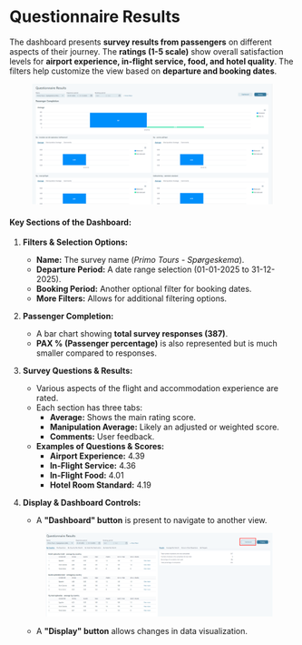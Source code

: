 # Questionnaire Results

The dashboard presents **survey results from passengers** on different aspects of their journey. The **ratings (1-5 scale)** show overall satisfaction levels for **airport experience, in-flight service, food, and hotel quality**. The filters help customize the view based on **departure and booking dates**.

<figure><img src="../../.gitbook/assets/image (4) (1) (1) (1) (1) (1).png" alt=""><figcaption></figcaption></figure>

#### **Key Sections of the Dashboard:**

1. **Filters & Selection Options:**
   * **Name:** The survey name (_Primo Tours - Spørgeskema_).
   * **Departure Period:** A date range selection (01-01-2025 to 31-12-2025).
   * **Booking Period:** Another optional filter for booking dates.
   * **More Filters:** Allows for additional filtering options.
2. **Passenger Completion:**
   * A bar chart showing **total survey responses (387)**.
   * **PAX % (Passenger percentage)** is also represented but is much smaller compared to responses.
3. **Survey Questions & Results:**
   * Various aspects of the flight and accommodation experience are rated.
   * Each section has three tabs:
     * **Average:** Shows the main rating score.
     * **Manipulation Average:** Likely an adjusted or weighted score.
     * **Comments:** User feedback.
   * **Examples of Questions & Scores:**
     * **Airport Experience:** 4.39
     * **In-Flight Service:** 4.36
     * **In-Flight Food:** 4.01
     * **Hotel Room Standard:** 4.19
4.  **Display & Dashboard Controls:**

    * A **"Dashboard" button** is present to navigate to another view.

    <figure><img src="../../.gitbook/assets/image (5) (1) (1) (1) (1) (1).png" alt=""><figcaption></figcaption></figure>

    * A **"Display" button** allows changes in data visualization.
